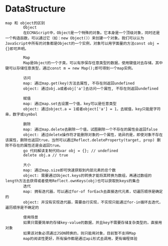 # DataStructure

    map 和 object的区别
            Object
            在ECMAScript中，Object是一个特殊的对象。它本身是一个顶级对象，同时还是一个构造函数，可以通过它（如：new Object()）来创建一个对象。我们可以认为JavaScript中所有的对象都是Object的一个实例，对象可以用字面量的方法const obj = {}即可声明。

            Map
            Map是Object的一个子类，可以有序保存任意类型的数据，使用键值对去存储，其中键可以存储任意类型，通过const m = new Map();即可得到一个map实例。
            
            访问
            map: 通过map.get(key)方法去属性, 不存在则返回undefined
            object: 通过obj.a或者obj['a']去访问一个属性, 不存在则返回undefined
            
            赋值
            map: 通过map.set去设置一个值，key可以是任意类型
            object: 通过object.a = 1或者object['a'] = 1，去赋值，key只能是字符串，数字或symbol

            删除
            map: 通过map.delete去删除一个值，试图删除一个不存在的属性会返回false
            object: 通过delete操作符才能删除对象的一个属性，诡异的是，即使对象不存在该属性，删除也返回true，当然可以通过Reflect.deleteProperty(target, prop) 删除不存在的属性还是会返回true。
            go 代码解读复制代码var obj = {}; // undefined
            delete obj.a // true

            大小
            map: 通过map.size即可快速获取到内部元素的总个数
            object: 需要通过Object.keys的转换才能将其转换为数组，再通过数组的length方法去获得或者使用Reflect.ownKeys(obj)也可以获取到keys的集合
            迭代
            map: 拥有迭代器，可以通过for-of forEach去直接迭代元素，切遍历顺序是确定的
            object: 并没有实现迭代器，需要自行实现，不实现只能通过for-in循环去迭代，遍历顺序是不确定的
            
            使用场景
            如果只需要简单的存储key-value的数据，并且key不需要存储复杂类型的，直接用对象
            如果该对象必须通过JSON转换的，则只能用对象，目前暂不支持Map
            map的阅读性更好，所有操作都是通过api形式去调用，更有编程体验
